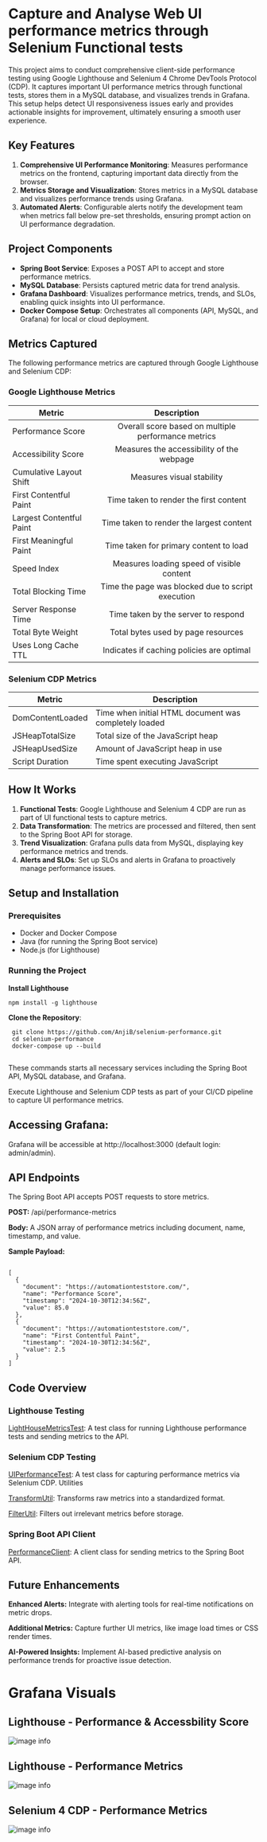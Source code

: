 # Capture and Analyse Web UI performance metrics through Selenium Functional tests


This project aims to conduct comprehensive client-side performance testing using Google Lighthouse and Selenium 4 Chrome DevTools Protocol (CDP). It captures important UI performance metrics through functional tests, stores them in a MySQL database, and visualizes trends in Grafana. This setup helps detect UI responsiveness issues early and provides actionable insights for improvement, ultimately ensuring a smooth user experience.

## Key Features

1. **Comprehensive UI Performance Monitoring**: Measures performance metrics on the frontend, capturing important data directly from the browser.
2. **Metrics Storage and Visualization**: Stores metrics in a MySQL database and visualizes performance trends using Grafana.
3. **Automated Alerts**: Configurable alerts notify the development team when metrics fall below pre-set thresholds, ensuring prompt action on UI performance degradation.

## Project Components

- **Spring Boot Service**: Exposes a POST API to accept and store performance metrics.
- **MySQL Database**: Persists captured metric data for trend analysis.
- **Grafana Dashboard**: Visualizes performance metrics, trends, and SLOs, enabling quick insights into UI performance.
- **Docker Compose Setup**: Orchestrates all components (API, MySQL, and Grafana) for local or cloud deployment.

## Metrics Captured

The following performance metrics are captured through Google Lighthouse and Selenium CDP:

### Google Lighthouse Metrics




| Metric                  | Description                                             |
| ----------------------- |:-------------:                                          |
| Performance Score       | Overall score based on multiple performance metrics     |
| Accessibility Score     | Measures the accessibility of the webpage               |
| Cumulative Layout Shift | Measures visual stability                               |
| First Contentful Paint  | Time taken to render the first content                  |
| Largest Contentful Paint| Time taken to render the largest content                |
| First Meaningful Paint  | Time taken for primary content to load                  |
| Speed Index             | Measures loading speed of visible content               |
| Total Blocking Time     | Time the page was blocked due to script execution       |
| Server Response Time    | Time taken by the server to respond                     |
| Total Byte Weight       | Total bytes used by page resources                      |
| Uses Long Cache TTL     | Indicates if caching policies are optimal               |



### Selenium CDP Metrics

| Metric                   | Description |
|--------------------------|-------------|
| DomContentLoaded         | Time when initial HTML document was completely loaded |
| JSHeapTotalSize          | Total size of the JavaScript heap |
| JSHeapUsedSize           | Amount of JavaScript heap in use |
| Script Duration          | Time spent executing JavaScript |

## How It Works

1. **Functional Tests**: Google Lighthouse and Selenium 4 CDP are run as part of UI functional tests to capture metrics.
2. **Data Transformation**: The metrics are processed and filtered, then sent to the Spring Boot API for storage.
3. **Trend Visualization**: Grafana pulls data from MySQL, displaying key performance metrics and trends.
4. **Alerts and SLOs**: Set up SLOs and alerts in Grafana to proactively manage performance issues.

## Setup and Installation

### Prerequisites

- Docker and Docker Compose
- Java (for running the Spring Boot service)
- Node.js (for Lighthouse)

### Running the Project
 
 **Install Lighthouse**
 
 ````
 npm install -g lighthouse
 
 ````
 
 **Clone the Repository**:

  ````
   git clone https://github.com/AnjiB/selenium-performance.git
   cd selenium-performance
   docker-compose up --build
   
   ````
  
These commands starts all necessary services including the Spring Boot API, MySQL database, and Grafana.
 

Execute Lighthouse and Selenium CDP tests as part of your CI/CD pipeline to capture UI performance metrics.

## Accessing Grafana:

Grafana will be accessible at http://localhost:3000 (default login: admin/admin).

## API Endpoints
The Spring Boot API accepts POST requests to store metrics.

**POST:** /api/performance-metrics

**Body:** A JSON array of performance metrics including document, name, timestamp, and value.
 
**Sample Payload:**


````

[
  {
    "document": "https://automationteststore.com/",
    "name": "Performance Score",
    "timestamp": "2024-10-30T12:34:56Z",
    "value": 85.0
  },
  {
    "document": "https://automationteststore.com/",
    "name": "First Contentful Paint",
    "timestamp": "2024-10-30T12:34:56Z",
    "value": 2.5
  }
]

`````

## Code Overview

### Lighthouse Testing

[LightHouseMetricsTest](src/test/java/com/anji/ui/LightHouseMetricsTest.java): A test class for running Lighthouse performance tests and sending metrics to the API.

### Selenium CDP Testing

[UIPerformanceTest](src/test/java/com/anji/ui/UIPerformanceTest.java): A test class for capturing performance metrics via Selenium CDP.
Utilities

[TransformUtil](src/main/java/com/anji/sel/util/TransformUtil.java): Transforms raw metrics into a standardized format.

[FilterUtil](src/main/java/com/anji/sel/util/FilterUtil.java): Filters out irrelevant metrics before storage.

### Spring Boot API Client

[PerformanceClient](src/main/java/com/anji/sel/PerformanceClient.java): A client class for sending metrics to the Spring Boot API.


## Future Enhancements

**Enhanced Alerts:** Integrate with alerting tools for real-time notifications on metric drops.

**Additional Metrics:** Capture further UI metrics, like image load times or CSS render times.

**AI-Powered Insights:** Implement AI-based predictive analysis on performance trends for proactive issue detection.

# Grafana Visuals

## Lighthouse - Performance & Accessbility Score

![image info](./docs/images/lighthouse-scores.png)

## Lighthouse - Performance Metrics

![image info](./docs/images/lighthouse-metrics.png)


## Selenium 4 CDP - Performance Metrics

![image info](./docs/images/cpd-performance-metrics.png)




